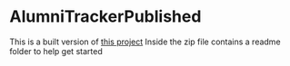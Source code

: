 # AlumniTrackerPublished
This is a built version of [this project](https://github.com/AlumniTracker/AlumniTrackerSite/tree/master)
Inside the zip file contains a readme folder to help get started

